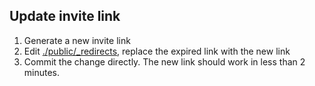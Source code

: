 ## Update invite link

1. Generate a new invite link
1. Edit [./public/_redirects](./public/_redirects), replace the expired link with the new link
1. Commit the change directly. The new link should work in less than 2 minutes.